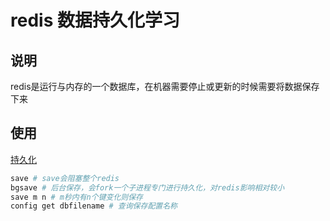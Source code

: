 # redis 数据持久化学习
## 说明
redis是运行与内存的一个数据库，在机器需要停止或更新的时候需要将数据保存下来  

## 使用
[持久化](https://blog.csdn.net/laoluobo76/article/details/108440152)  
```bash
save # save会阻塞整个redis
bgsave # 后台保存，会fork一个子进程专门进行持久化，对redis影响相对较小
save m n # m秒内有n个键变化则保存
config get dbfilename # 查询保存配置名称
```